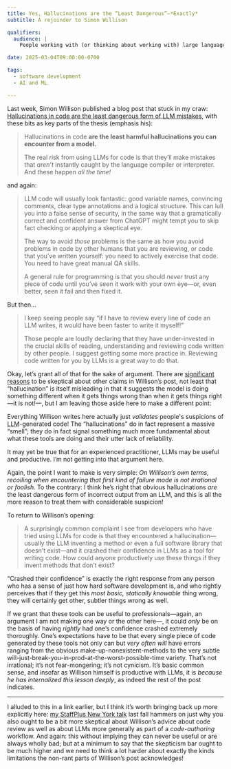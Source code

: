 ```yaml
---
title: Yes, Hallucinations are the “Least Dangerous”—*Exactly*
subtitle: A rejoinder to Simon Willison

qualifiers:
  audience: |
    People working with (or thinking about working with) large language models for code generation.

date: 2025-03-04T09:00:00-0700

tags:
  - software development
  - AI and ML

---
```


Last week, Simon Willison published a blog post that stuck in my craw: [Hallucinations in code are the least dangerous form of LLM mistakes][w], with these bits as key parts of the thesis (emphasis his):

[w]: https://simonwillison.net/2025/Mar/2/hallucinations-in-code/

> Hallucinations in code **are the least harmful hallucinations you can encounter from a model.**
>
> The real risk from using LLMs for code is that they’ll make mistakes that *aren’t* instantly caught by the language compiler or interpreter. And these happen *all the time!*

and again:

> LLM code will usually look fantastic: good variable names, convincing comments, clear type annotations and a logical structure. This can lull you into a false sense of security, in the same way that a gramatically correct and confident answer from ChatGPT might tempt you to skip fact checking or applying a skeptical eye.
>
> The way to avoid *those* problems is the same as how you avoid problems in code by other humans that you are reviewing, or code that you’ve written yourself: you need to actively exercise that code. You need to have great manual QA skills.
>
> A general rule for programming is that you should *never* trust any piece of code until you’ve seen it work with your own eye—or, even better, seen it fail and then fixed it.

But then…

> I keep seeing people say “if I have to review every line of code an LLM writes, it would have been faster to write it myself!”
>
> Those people are loudly declaring that they have under-invested in the crucial skills of reading, understanding and reviewing code written by other people. I suggest getting some more practice in. Reviewing code written for you by LLMs is a great way to do that.

Okay, let’s grant all of that for the sake of argument. There are [significant reasons][spny] to be skeptical about other claims in Willison’s post, not least that “hallucination” is itself misleading in that it suggests the model is doing something different when it gets things wrong than when it gets things right—it is not!—, but I am leaving those aside here to make a different point:

[spny]: https://v5.chriskrycho.com/elsewhere/substrate-engineering/

Everything Willison writes here actually just *validates* people's suspicions of <abbr title="large language model">LLM</abbr>-generated code! The “hallucinations” do in fact represent a massive “smell”; they do in fact signal something much more fundamental about what these tools are doing and their utter lack of reliability.

It may yet be true that for an experienced practitioner, <abbr>LLM</abbr>s may be useful and productive. I’m not getting into that argument here.

Again, the point I want to make is very simple: *On Willison’s own terms, recoiling when encountering that first kind of failure mode is not irrational or foolish.* To the contrary: I think he’s right that obvious hallucinations *are* the least dangerous form of incorrect output from an <abbr>LLM</abbr>, and this is all the more reason to treat them with considerable suspicion!

To return to Willison’s opening:

> A surprisingly common complaint I see from developers who have tried using LLMs for code is that they encountered a hallucination—usually the LLM inventing a method or even a full software library that doesn’t exist—and it crashed their confidence in LLMs as a tool for writing code. How could anyone productively use these things if they invent methods that don’t exist?

“Crashed their confidence” is exactly the right response from any person who has a sense of just how hard software development is, and who rightly perceives that if they get this *most basic, statically knowable* thing wrong, they will certainly get other, subtler things wrong as well.

If we grant that these tools can be useful to professionals—again, an argument I am not making one way or the other here—, it could *only* be on the basis of having *rightly* had one’s confidence crashed extremely thoroughly. One’s expectations have to be that every single piece of code generated by these tools not only can but *very often will* have errors ranging from the obvious make-up-nonexistent-methods to the very subtle will-just-break-you-in-prod-at-the-worst-possible-time variety. That’s not irrational; it’s not fear-mongering; it’s not cynicism. It’s basic common sense, and insofar as Willison himself is productive with <abbr>LLM</abbr>s, it is *because he has internalized this lesson deeply*, as indeed the rest of the post indicates.

---

I alluded to this in a link earlier, but I think it’s worth bringing back up more explicitly here: [my StaffPlus New York talk][spny] last fall hammers on just why you also ought to be a bit more skeptical about Willison’s advice about code review as well as about <abbr>LLM</abbr>s more generally as part of a *code-authoring* workflow. And again: this without implying they can never be useful or are always wholly bad; but at a minimum to say that the skepticism bar ought to be much higher and we need to think a lot harder about exactly the kinds limitations the non-rant parts of Willison’s post acknowledges!
